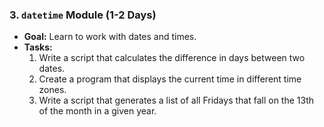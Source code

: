 ### 3. **`datetime` Module (1-2 Days)**

- **Goal:** Learn to work with dates and times.
- **Tasks:**
  1. Write a script that calculates the difference in days between two dates.
  2. Create a program that displays the current time in different time zones.
  3. Write a script that generates a list of all Fridays that fall on the 13th of the month in a given year.